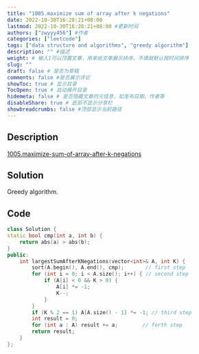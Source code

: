 ```yaml
---
title: "1005.maximize sum of array after k negations"
date: 2022-10-30T16:28:21+08:00
lastmod: 2022-10-30T16:28:21+08:00 #更新时间
authors: ["zwyyy456"] #作者
categories: ["leetcode"]
tags: ["data structure and algorithms", "greedy algorithm"]
description: "" #描述
weight: # 输入1可以顶置文章，用来给文章展示排序，不填就默认按时间排序
slug: ""
draft: false # 是否为草稿
comments: false #是否展示评论
showToc: true # 显示目录
TocOpen: true # 自动展开目录
hidemeta: false # 是否隐藏文章的元信息，如发布日期、作者等
disableShare: true # 底部不显示分享栏
showbreadcrumbs: false #顶部显示当前路径
---
```

## Description
[1005.maximize-sum-of-array-after-k-negations](https://leetcode.com/problems/maximize-sum-of-array-after-k-negations/)

## Solution
Greedy algorithm.

## Code
```cpp
class Solution {
static bool cmp(int a, int b) {
    return abs(a) > abs(b);
}
public:
    int largestSumAfterKNegations(vector<int>& A, int K) {
        sort(A.begin(), A.end(), cmp);       // first step
        for (int i = 0; i < A.size(); i++) { // second step
            if (A[i] < 0 && K > 0) {
                A[i] *= -1;
                K--;
            }
        }
        if (K % 2 == 1) A[A.size() - 1] *= -1; // third step
        int result = 0;
        for (int a : A) result += a;        // forth step
        return result;
    }
};
```


